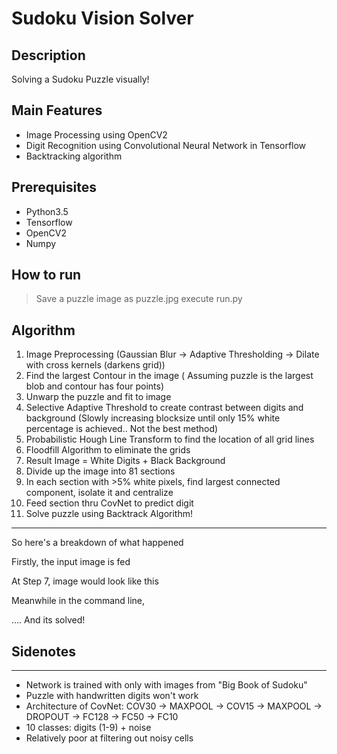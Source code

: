 Sudoku Vision Solver
=================================

## Description

Solving a Sudoku Puzzle visually! 

## Main Features
- Image Processing using OpenCV2
- Digit Recognition using Convolutional Neural Network in Tensorflow
- Backtracking algorithm

## Prerequisites

- Python3.5
- Tensorflow
- OpenCV2
- Numpy

## How to run
> Save a puzzle image as puzzle.jpg
> execute run.py

## Algorithm

1. Image Preprocessing (Gaussian Blur -> Adaptive Thresholding -> Dilate with cross kernels (darkens grid)) 
2. Find the largest Contour in the image ( Assuming puzzle is the largest blob and contour has four points) 
3. Unwarp the puzzle and fit to image
4. Selective Adaptive Threshold to create contrast between digits and background (Slowly increasing blocksize until only 15% white percentage is achieved.. Not the best method) 
5. Probabilistic Hough Line Transform to find the location of all grid lines 
6. Floodfill Algorithm to eliminate the grids
7. Result Image = White Digits + Black Background
8. Divide up the image into 81 sections
9. In each section with >5% white pixels, find largest connected component, isolate it and centralize
10. Feed section thru CovNet to predict digit
11. Solve puzzle using Backtrack Algorithm!

--------------------------------------

So here's a breakdown of what happened

Firstly, the input image is fed
[](https://github.com/Henry-bee/SudokuVisionSolver/blob/master/displayimages/displaypuzzle.jpg)

At Step 7, image would look like this
[](https://github.com/Henry-bee/SudokuVisionSolver/blob/master/displayimages/thresholdpuzzle.jpg)

Meanwhile in the command line,
[](https://github.com/Henry-bee/SudokuVisionSolver/blob/master/displayimages/output_img1.png)

[](https://github.com/Henry-bee/SudokuVisionSolver/blob/master/displayimages/output_img2.png)

.... And its solved!

## Sidenotes
------------------------

- Network is trained with only with images from "Big Book of Sudoku" 
- Puzzle with handwritten digits won't work
- Architecture of CovNet: COV30 -> MAXPOOL -> COV15 -> MAXPOOL -> DROPOUT -> FC128 -> FC50 -> FC10 
- 10 classes: digits (1-9) + noise
- Relatively poor at filtering out noisy cells

